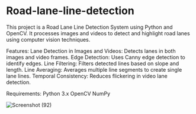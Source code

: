 # Road-lane-line-detection
This project is a Road Lane Line Detection System using Python and OpenCV. It processes images and videos to detect and highlight road lanes using computer vision techniques.

Features:
Lane Detection in Images and Videos: Detects lanes in both images and video frames.
Edge Detection: Uses Canny edge detection to identify edges.
Line Filtering: Filters detected lines based on slope and length.
Line Averaging: Averages multiple line segments to create single lane lines.
Temporal Consistency: Reduces flickering in video lane detection.

Requirements:
Python 3.x
OpenCV
NumPy

![Screenshot (92)](https://github.com/Ajanta364/Road-lane-line-detection/assets/174923401/8d6063c6-7970-4383-adf5-ee97539f8e89)
